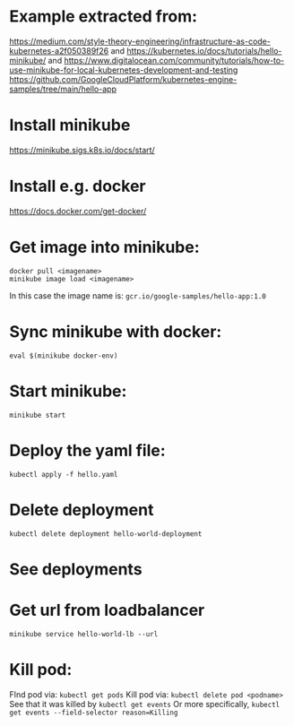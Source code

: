 # Example extracted from:
https://medium.com/style-theory-engineering/infrastructure-as-code-kubernetes-a2f050389f26 and
https://kubernetes.io/docs/tutorials/hello-minikube/ and
https://www.digitalocean.com/community/tutorials/how-to-use-minikube-for-local-kubernetes-development-and-testing
https://github.com/GoogleCloudPlatform/kubernetes-engine-samples/tree/main/hello-app


# Install minikube
https://minikube.sigs.k8s.io/docs/start/

# Install e.g. docker
https://docs.docker.com/get-docker/

# Get image into minikube:
```
docker pull <imagename>
minikube image load <imagename>
```
In this case the image name is: `gcr.io/google-samples/hello-app:1.0`

# Sync minikube with docker:
`eval $(minikube docker-env)`

# Start minikube:
`minikube start`

# Deploy the yaml file:
`kubectl apply -f hello.yaml`

# Delete deployment
`kubectl delete deployment hello-world-deployment`

# See deployments

# Get url from loadbalancer
`minikube service hello-world-lb --url`

# Kill pod:
FInd pod via: `kubectl get pods`
Kill pod via: `kubectl delete pod <podname>`
See that it was killed by `kubectl get events`
Or more specifically, `kubectl get events --field-selector reason=Killing`


